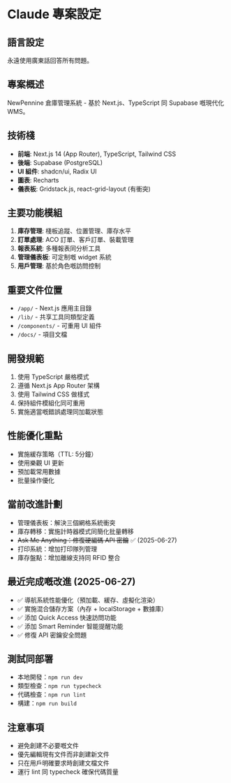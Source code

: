# Claude 專案設定

## 語言設定
永遠使用廣東話回答所有問題。

## 專案概述
NewPennine 倉庫管理系統 - 基於 Next.js、TypeScript 同 Supabase 嘅現代化 WMS。

## 技術棧
- **前端**: Next.js 14 (App Router), TypeScript, Tailwind CSS
- **後端**: Supabase (PostgreSQL)
- **UI 組件**: shadcn/ui, Radix UI
- **圖表**: Recharts
- **儀表板**: Gridstack.js, react-grid-layout (有衝突)

## 主要功能模組
1. **庫存管理**: 棧板追蹤、位置管理、庫存水平
2. **訂單處理**: ACO 訂單、客戶訂單、裝載管理
3. **報表系統**: 多種報表同分析工具
4. **管理儀表板**: 可定制嘅 widget 系統
5. **用戶管理**: 基於角色嘅訪問控制

## 重要文件位置
- `/app/` - Next.js 應用主目錄
- `/lib/` - 共享工具同類型定義
- `/components/` - 可重用 UI 組件
- `/docs/` - 項目文檔

## 開發規範
1. 使用 TypeScript 嚴格模式
2. 遵循 Next.js App Router 架構
3. 使用 Tailwind CSS 做樣式
4. 保持組件模組化同可重用
5. 實施適當嘅錯誤處理同加載狀態

## 性能優化重點
- 實施緩存策略（TTL: 5分鐘）
- 使用樂觀 UI 更新
- 預加載常用數據
- 批量操作優化

## 當前改進計劃
- 管理儀表板：解決三個網格系統衝突
- 庫存轉移：實施計時器模式同簡化批量轉移
- ~~Ask Me Anything：修復硬編碼 API 密鑰~~ ✅ (2025-06-27)
- 打印系統：增加打印隊列管理
- 庫存盤點：增加離線支持同 RFID 整合

## 最近完成嘅改進 (2025-06-27)
- ✅ 導航系統性能優化（預加載、緩存、虛擬化渲染）
- ✅ 實施混合儲存方案（內存 + localStorage + 數據庫）
- ✅ 添加 Quick Access 快速訪問功能
- ✅ 添加 Smart Reminder 智能提醒功能
- ✅ 修復 API 密鑰安全問題

## 測試同部署
- 本地開發：`npm run dev`
- 類型檢查：`npm run typecheck`
- 代碼檢查：`npm run lint`
- 構建：`npm run build`

## 注意事項
- 避免創建不必要嘅文件
- 優先編輯現有文件而非創建新文件
- 只在用戶明確要求時創建文檔文件
- 運行 lint 同 typecheck 確保代碼質量